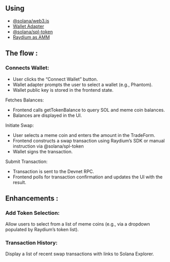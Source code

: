## Using
- [@solana/web3.js]()
- [Wallet Adapter]()
- [@solana/spl-token]()
- [Raydium as AMM]()

## The flow :
### Connects Wallet:
- User clicks the “Connect Wallet” button.
- Wallet adapter prompts the user to select a wallet (e.g., Phantom).
- Wallet public key is stored in the frontend state.

Fetches Balances:
- Frontend calls getTokenBalance to query SOL and meme coin balances.
- Balances are displayed in the UI.

Initiate Swap:
- User selects a meme coin and enters the amount in the TradeForm.
- Frontend constructs a swap transaction using Raydium’s SDK or manual instruction via @solana/spl-token
- Wallet signs the transaction.

Submit Transaction:
- Transaction is sent to the Devnet RPC.
- Frontend polls for transaction confirmation and updates the UI with the result.

## Enhancements :
### Add Token Selection: 
Allow users to select from a list of meme coins (e.g., via a dropdown populated by Raydium’s token list).
### Transaction History: 
Display a list of recent swap transactions with links to Solana Explorer.

